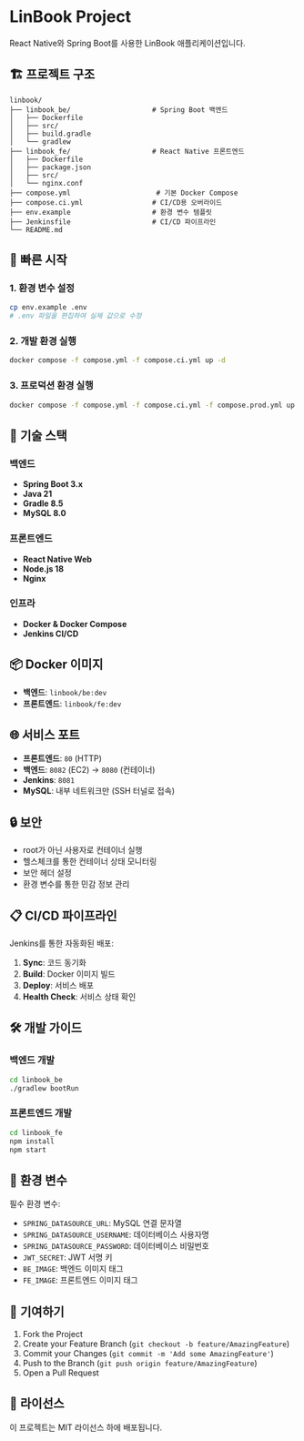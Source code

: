 # LinBook Project

React Native와 Spring Boot를 사용한 LinBook 애플리케이션입니다.

## 🏗️ 프로젝트 구조

```
linbook/
├── linbook_be/                    # Spring Boot 백엔드
│   ├── Dockerfile
│   ├── src/
│   ├── build.gradle
│   └── gradlew
├── linbook_fe/                    # React Native 프론트엔드
│   ├── Dockerfile
│   ├── package.json
│   ├── src/
│   └── nginx.conf
├── compose.yml                     # 기본 Docker Compose
├── compose.ci.yml                 # CI/CD용 오버라이드
├── env.example                    # 환경 변수 템플릿
├── Jenkinsfile                    # CI/CD 파이프라인
└── README.md
```

## 🚀 빠른 시작

### 1. 환경 변수 설정
```bash
cp env.example .env
# .env 파일을 편집하여 실제 값으로 수정
```

### 2. 개발 환경 실행
```bash
docker compose -f compose.yml -f compose.ci.yml up -d
```

### 3. 프로덕션 환경 실행
```bash
docker compose -f compose.yml -f compose.ci.yml -f compose.prod.yml up -d
```

## 🔧 기술 스택

### 백엔드
- **Spring Boot 3.x**
- **Java 21**
- **Gradle 8.5**
- **MySQL 8.0**

### 프론트엔드
- **React Native Web**
- **Node.js 18**
- **Nginx**

### 인프라
- **Docker & Docker Compose**
- **Jenkins CI/CD**

## 📦 Docker 이미지

- **백엔드**: `linbook/be:dev`
- **프론트엔드**: `linbook/fe:dev`

## 🌐 서비스 포트

- **프론트엔드**: `80` (HTTP)
- **백엔드**: `8082` (EC2) → `8080` (컨테이너)
- **Jenkins**: `8081`
- **MySQL**: 내부 네트워크만 (SSH 터널로 접속)

## 🔒 보안

- root가 아닌 사용자로 컨테이너 실행
- 헬스체크를 통한 컨테이너 상태 모니터링
- 보안 헤더 설정
- 환경 변수를 통한 민감 정보 관리

## 📋 CI/CD 파이프라인

Jenkins를 통한 자동화된 배포:

1. **Sync**: 코드 동기화
2. **Build**: Docker 이미지 빌드
3. **Deploy**: 서비스 배포
4. **Health Check**: 서비스 상태 확인

## 🛠️ 개발 가이드

### 백엔드 개발
```bash
cd linbook_be
./gradlew bootRun
```

### 프론트엔드 개발
```bash
cd linbook_fe
npm install
npm start
```

## 📝 환경 변수

필수 환경 변수:
- `SPRING_DATASOURCE_URL`: MySQL 연결 문자열
- `SPRING_DATASOURCE_USERNAME`: 데이터베이스 사용자명
- `SPRING_DATASOURCE_PASSWORD`: 데이터베이스 비밀번호
- `JWT_SECRET`: JWT 서명 키
- `BE_IMAGE`: 백엔드 이미지 태그
- `FE_IMAGE`: 프론트엔드 이미지 태그

## 🤝 기여하기

1. Fork the Project
2. Create your Feature Branch (`git checkout -b feature/AmazingFeature`)
3. Commit your Changes (`git commit -m 'Add some AmazingFeature'`)
4. Push to the Branch (`git push origin feature/AmazingFeature`)
5. Open a Pull Request

## 📄 라이선스

이 프로젝트는 MIT 라이선스 하에 배포됩니다.
